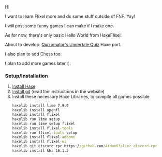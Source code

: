 Hi

I want to learn Flixel more and do some stuff outside of FNF. Yay!

I will post some funny games I can make if I make one.



As for now, there's only basic Hello World from HaxeFlixel.

About to develop: [Quizomator's Undertale Quiz](https://gamejolt.com/games/undertale_quiz_scratch/666245) Haxe port.

I also plan to add Chess too.

I plan to add more games later :).
### Setup/Installation
1. [Install Haxe](https://haxe.org/download)
2. [Install git](https://git-scm.com/downloads) (read the instructions in the website)
3. Install these necessary Haxe Libraries, to compile all games possible
	```cmd
	haxelib install lime 7.9.0
	haxelib install openfl
	haxelib install flixel
	haxelib run lime setup
	haxelib run lime setup flixel
	haxelib install flixel-tools
	haxelib run flixel-tools setup
	haxelib install flixel-addons
	haxelib install flixel-ui
	haxelib git discord_rpc https://github.com/Aidan63/linc_discord-rpc
	haxelib install kha 16.1.2
	```